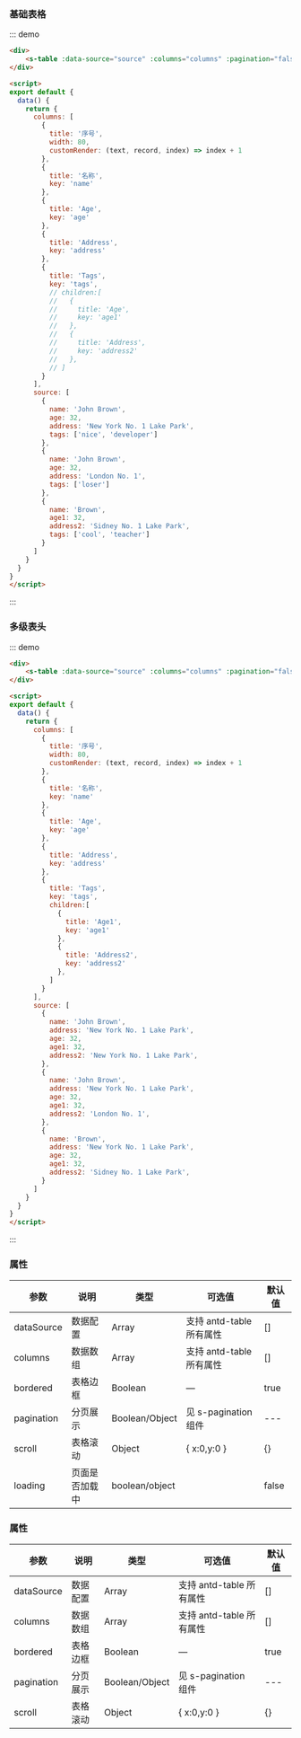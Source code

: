 ### 基础表格

::: demo

```html
<div>
	<s-table :data-source="source" :columns="columns" :pagination="false"> </s-table>
</div>

<script>
export default {
  data() {
    return {
      columns: [
        {
          title: '序号',
          width: 80,
          customRender: (text, record, index) => index + 1
        },
        {
          title: '名称',
          key: 'name'
        },
        {
          title: 'Age',
          key: 'age'
        },
        {
          title: 'Address',
          key: 'address'
        },
        {
          title: 'Tags',
          key: 'tags',
          // children:[
          //   {
          //     title: 'Age',
          //     key: 'age1'
          //   },
          //   {
          //     title: 'Address',
          //     key: 'address2'
          //   },
          // ]
        }
      ],
      source: [
        {
          name: 'John Brown',
          age: 32,
          address: 'New York No. 1 Lake Park',
          tags: ['nice', 'developer']
        },
        {
          name: 'John Brown',
          age: 32,
          address: 'London No. 1',
          tags: ['loser']
        },
        {
          name: 'Brown',
          age1: 32,
          address2: 'Sidney No. 1 Lake Park',
          tags: ['cool', 'teacher']
        }
      ]
    }
  }
}
</script>
```

:::


### 多级表头

::: demo

```html
<div>
	<s-table :data-source="source" :columns="columns" :pagination="false"> </s-table>
</div>

<script>
export default {
  data() {
    return {
      columns: [
        {
          title: '序号',
          width: 80,
          customRender: (text, record, index) => index + 1
        },
        {
          title: '名称',
          key: 'name'
        },
        {
          title: 'Age',
          key: 'age'
        },
        {
          title: 'Address',
          key: 'address'
        },
        {
          title: 'Tags',
          key: 'tags',
          children:[
            {
              title: 'Age1',
              key: 'age1'
            },
            {
              title: 'Address2',
              key: 'address2'
            },
          ]
        }
      ],
      source: [
        {
          name: 'John Brown',
          address: 'New York No. 1 Lake Park',
          age: 32,
          age1: 32,
          address2: 'New York No. 1 Lake Park',
        },
        {
          name: 'John Brown',
          address: 'New York No. 1 Lake Park',
          age: 32,
          age1: 32,
          address2: 'London No. 1',
        },
        {
          name: 'Brown',
          address: 'New York No. 1 Lake Park',
          age: 32,
          age1: 32,
          address2: 'Sidney No. 1 Lake Park',
        }
      ]
    }
  }
}
</script>
```

:::

### 属性

| 参数       | 说明     | 类型           | 可选值                   | 默认值 |
| ---------- | -------- | -------------- | ------------------------ | ------ |
| dataSource | 数据配置 | Array          | 支持 antd-table 所有属性 | []     |
| columns    | 数据数组 | Array          | 支持 antd-table 所有属性 | []     |
| bordered   | 表格边框 | Boolean        | —                        | true  |
| pagination | 分页展示 | Boolean/Object | 见 s-pagination 组件   | ---    |
| scroll     | 表格滚动 | Object         | { x:0,y:0 }              | {}     |
| loading     | 页面是否加载中 | boolean/object         |          | false     |


### 属性

| 参数       | 说明     | 类型           | 可选值                   | 默认值 |
| ---------- | -------- | -------------- | ------------------------ | ------ |
| dataSource | 数据配置 | Array          | 支持 antd-table 所有属性 | []     |
| columns    | 数据数组 | Array          | 支持 antd-table 所有属性 | []     |
| bordered   | 表格边框 | Boolean        | —                        | true  |
| pagination | 分页展示 | Boolean/Object | 见 s-pagination 组件   | ---    |
| scroll     | 表格滚动 | Object         | { x:0,y:0 }              | {}     |
